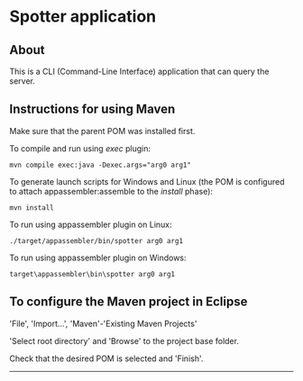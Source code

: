 # Spotter application

## About

This is a CLI (Command-Line Interface) application that can query the server.


## Instructions for using Maven

Make sure that the parent POM was installed first.

To compile and run using _exec_ plugin:

```
mvn compile exec:java -Dexec.args="arg0 arg1"
```

To generate launch scripts for Windows and Linux
(the POM is configured to attach appassembler:assemble to the _install_ phase):

```
mvn install
```

To run using appassembler plugin on Linux:

```
./target/appassembler/bin/spotter arg0 arg1
```

To run using appassembler plugin on Windows:

```
target\appassembler\bin\spotter arg0 arg1
```


## To configure the Maven project in Eclipse

'File', 'Import...', 'Maven'-'Existing Maven Projects'

'Select root directory' and 'Browse' to the project base folder.

Check that the desired POM is selected and 'Finish'.


----

